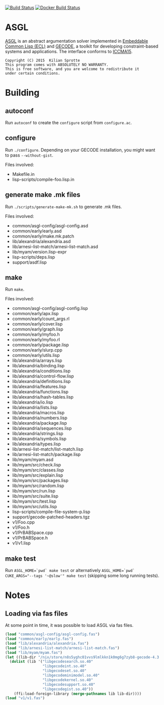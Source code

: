 [![Build Status](https://travis-ci.org/kisp/asgl.svg?branch=master)](https://travis-ci.org/kisp/asgl)
[![Docker Build Status](http://hubstatus.container42.com/kisp/asgl)](https://registry.hub.docker.com/u/kisp/asgl)

# ASGL

[ASGL](https://github.com/kisp/asgl#asgl) is an abstract argumentation
solver implemented in
[Embeddable Common Lisp (ECL)](http://cliki.net/ecl) and
[GECODE](http://www.gecode.org/), a toolkit for developing
constraint-based systems and applications. The interface conforms to
[ICCMA15](http://argumentationcompetition.org/2015/rules.html).

    Copyright (C) 2015  Kilian Sprotte
    This program comes with ABSOLUTELY NO WARRANTY.
    This is free software, and you are welcome to redistribute it
    under certain conditions.

# Building

## autoconf

Run `autoconf` to create the `configure` script from `configure.ac`.

## configure

Run `./configure`. Depending on your GECODE installation, you might want to pass `--without-gist`.

Files involved:

- Makefile.in
- lisp-scripts/compile-foo.lisp.in

## generate make .mk files

Run `./scripts/generate-make-mk.sh` to generate .mk files.

Files involved:

- common/asgl-config/asgl-config.asd                                                       
- common/early/early.asd                                                                   
- common/early/make.mk.patch                                                               
- lib/alexandria/alexandria.asd                                                            
- lib/arnesi-list-match/arnesi-list-match.asd                                              
- lib/myam/version.lisp-expr                                                               
- lisp-scripts/deps.lisp                                                                   
- support/asdf.lisp                                                                        


## make

Run `make`.

Files involved:

- common/asgl-config/asgl-config.lisp
- common/early/apx.lisp
- common/early/count_args.rl
- common/early/cover.lisp
- common/early/graph.lisp
- common/early/myfoo.h
- common/early/myfoo.rl
- common/early/package.lisp
- common/early/slurp.cpp
- common/early/utils.lisp
- lib/alexandria/arrays.lisp
- lib/alexandria/binding.lisp
- lib/alexandria/conditions.lisp
- lib/alexandria/control-flow.lisp
- lib/alexandria/definitions.lisp
- lib/alexandria/features.lisp
- lib/alexandria/functions.lisp
- lib/alexandria/hash-tables.lisp
- lib/alexandria/io.lisp
- lib/alexandria/lists.lisp
- lib/alexandria/macros.lisp
- lib/alexandria/numbers.lisp
- lib/alexandria/package.lisp
- lib/alexandria/sequences.lisp
- lib/alexandria/strings.lisp
- lib/alexandria/symbols.lisp
- lib/alexandria/types.lisp
- lib/arnesi-list-match/list-match.lisp
- lib/arnesi-list-match/package.lisp
- lib/myam/myam.asd
- lib/myam/src/check.lisp
- lib/myam/src/classes.lisp
- lib/myam/src/explain.lisp
- lib/myam/src/packages.lisp
- lib/myam/src/random.lisp
- lib/myam/src/run.lisp
- lib/myam/src/suite.lisp
- lib/myam/src/test.lisp
- lib/myam/src/utils.lisp
- lisp-scripts/compile-file-system-p.lisp
- support/gecode-patched-headers.tgz
- v1/Foo.cpp
- v1/Foo.h
- v1/PrBABSpace.cpp
- v1/PrBABSpace.h
- v1/v1.lisp


## make test

Run ```ASGL_HOME=`pwd` make test``` or alternatively
```ASGL_HOME=`pwd` CUKE_ARGS="--tags '~@slow'" make test``` (skipping
some long running tests).

# Notes

## Loading via fas files

At some point in time, it was possible to load ASGL via fas files.

``` lisp
(load "common/asgl-config/asgl-config.fas")
(load "common/early/early.fas")
(load "lib/alexandria/alexandria.fas")
(load "lib/arnesi-list-match/arnesi-list-match.fas")
(load "lib/myam/myam.fas")
(let ((lib-dir "/nix/store/n8s5yghc01vvs9lmlkkn1k0mg6g7zyb8-gecode-4.3.3/lib/"))
  (dolist (lib '("libgecodesearch.so.40"
                 "libgecodeint.so.40"
                 "libgecodeset.so.40"
                 "libgecodeminimodel.so.40"
                 "libgecodekernel.so.40"
                 "libgecodesupport.so.40"
                 "libgecodegist.so.40"))
    (ffi:load-foreign-library (merge-pathnames lib lib-dir))))
(load "v1/v1.fas")
```
